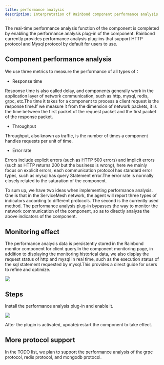 ```yaml
---
title: performance analysis
description: Interpretation of Rainbond component performance analysis function
---
```


The real-time performance analysis function of the component is completed by enabling the performance analysis plug-in of the component. Rainbond currently provides performance analysis plug-ins that support HTTP protocol and Mysql protocol by default for users to use.

## Component performance analysis

We use three metrics to measure the performance of all types of：

- Response time

Response time is also called delay, and components generally work in the application layer of network communication, such as http, mysql, redis, grpc, etc.The time it takes for a component to process a client request is the response time.If we measure it from the dimension of network packets, it is the time between the first packet of the request packet and the first packet of the response packet.

- Throughput

Throughput, also known as traffic, is the number of times a component handles requests per unit of time.

- Error rate

Errors include explicit errors (such as HTTP 500 errors) and implicit errors (such as HTTP returns 200 but the business is wrong), here we mainly focus on explicit errors, each communication protocol has standard error types, such as mysql has query Statement error.The error rate is normally closely related to the saturation of the component.

To sum up, we have two ideas when implementing performance analysis. One is that in the ServiceMesh network, the agent will report three types of indicators according to different protocols. The second is the currently used method. The performance analysis plug-in bypasses the way to monitor the network communication of the component, so as to directly analyze the above indicators of the component.

## Monitoring effect

The performance analysis data is persistently stored in the Rainbond monitor component for client query.In the component monitoring page, in addition to displaying the monitoring historical data, we also display the request status of http and mysql in real time, such as the execution status of the sql statement requested by mysql.This provides a direct guide for users to refine and optimize.

![](https://static.goodrain.com/docs/5.6/use-manual/component-manage/monitor/performance-analysis.png)



## Steps

Install the performance analysis plug-in and enable it.

![](https://static.goodrain.com/docs/5.6/use-manual/component-manage/monitor/open-plugin.png)

After the plugin is activated, update/restart the component to take effect.

## More protocol support

In the TODO list, we plan to support the performance analysis of the grpc protocol, redis protocol, and mongodb protocol.
